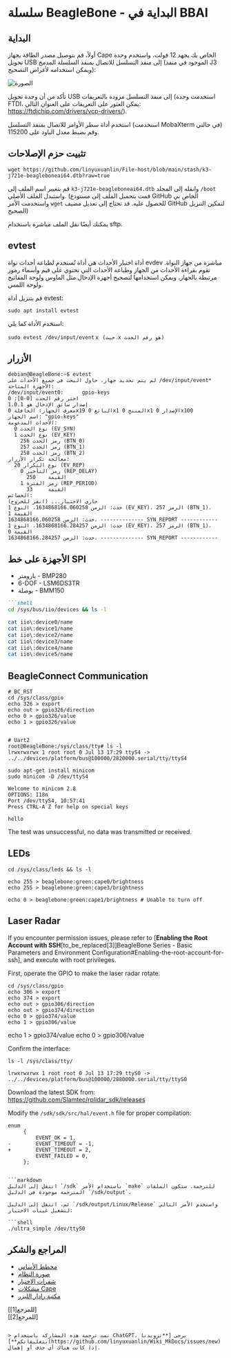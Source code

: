# سلسلة BeagleBone - البداية في BBAI

## البداية

أولاً، قم بتوصيل مصدر الطاقة بجهاز Cape الخاص بك بجهد 12 فولت، واستخدم وحدة تحويل USB إلى منفذ التسلسل للاتصال بمنفذ السلسلة المدمج (الموجود في منفذ J3 ويمكن استخدامه لأغراض التصحيح):

![الصورة](https://img.wiki-power.com/d/wiki-media/img/20211027164010.png)

تأكد من أن وحدة تحويل USB إلى منفذ التسلسل مزودة بالتعريفات (استخدمت وحدة FTDI، يمكن العثور على التعريفات على العنوان التالي: <https://ftdichip.com/drivers/vcp-drivers/>).

استخدم أداة سطر الأوامر للاتصال بمنفذ التسلسل (استخدمت MobaXterm في حالتي) وقم بضبط معدل الباود على 115200.

## تثبيت حزم الإصلاحات

```shell
wget https://github.com/linyuxuanlin/File-host/blob/main/stash/k3-j721e-beagleboneai64.dtb?raw=true
```

قم بتغيير اسم الملف إلى `k3-j721e-beagleboneai64.dtb` وانقله إلى المجلد `/boot` واستبدل الملف الأصلي. (قمت بتحميل الملف إلى مستودع GitHub الخاص بي واستخدمت الأمر `wget` للحصول عليه. قد تحتاج إلى تعديل مضيف GitHub لتمكين التنزيل الصحيح)

يمكنك أيضًا نقل الملف مباشرة باستخدام sftp.

## evtest

أداة اختبار الأحداث هي أداة تُستخدم لطباعة أحداث نواة evdev مباشرة من جهاز النواة. تقوم بقراءة الأحداث من الجهاز وطباعة الأحداث التي تحتوي على قيم وأسماء رموز مرتبطة بالجهاز، ويمكن استخدامها لتصحيح أجهزة الإدخال مثل الماوس ولوحة المفاتيح ولوحة اللمس.

قم بتنزيل أداة evtest:

```shell
sudo apt install evtest
```

استخدم الأداة كما يلي:

```shell
sudo evtest /dev/input/eventｘ (حيث x هو رقم الحدث)
```

## الأزرار

```shell
debian@BeagleBone:~$ evtest
لم يتم تحديد جهاز، حاول البحث في جميع الأحداث على /dev/input/event*
الأجهزة المتاحة:
/dev/input/event0:      gpio-keys
اختر رقم الحدث [0-0]: 0
إصدار سائق الإدخال هو 1.0.1
معرف الجهاز: الحافلة 0x19 البائع 0x1 المنتج 0x1 الإصدار 0x100
اسم الجهاز: "gpio-keys"
الأحداث المدعومة:
  نوع الحدث 0 (EV_SYN)
  نوع الحدث 1 (EV_KEY)
    رمز الحدث 256 (BTN_0)
    رمز الحدث 257 (BTN_1)
    رمز الحدث 258 (BTN_2)
معالجة تكرار الأزرار:
  نوع التكرار 20 (EV_REP)
    رمز التأخير 0 (REP_DELAY)
      القيمة    250
    رمز الفترة 1 (REP_PERIOD)
      القيمة     33
الخصائص:
جاري الاختبار... (انقر للخروج)
حدث: الزمن 1634868166.060258، النوع 1 (EV_KEY)، الرمز 257 (BTN_1)، القيمة 1
حدث: الزمن 1634868166.060258، -------------- SYN_REPORT ------------
حدث: الزمن 1634868166.284257، النوع 1 (EV_KEY)، الرمز 257 (BTN_1)، القيمة 0
حدث: الزمن 1634868166.284257، -------------- SYN_REPORT ------------
```

## الأجهزة على خط SPI

- بارومتر - BMP280
- 6-DOF - LSM6DS3TR
- بوصلة - BMM150

```markdown
```shell
cd /sys/bus/iio/devices && ls -l

cat iio\:device0/name
cat iio\:device1/name
cat iio\:device2/name
cat iio\:device3/name
cat iio\:device4/name
cat iio\:device5/name
```

## BeagleConnect Communication

```shell
# BC_RST
cd /sys/class/gpio
echo 326 > export
echo out > gpio326/direction
echo 0 > gpio326/value
echo 1 > gpio326/value


# Uart2
root@BeagleBone:/sys/class/tty# ls -l
lrwxrwxrwx 1 root root 0 Jul 13 17:29 ttyS4 -> ../../devices/platform/bus@100000/2820000.serial/tty/ttyS4

sudo apt-get install minicom
sudo minicom -D /dev/ttyS4

Welcome to minicom 2.8
OPTIONS: I18n
Port /dev/ttyS4, 10:57:41
Press CTRL-A Z for help on special keys

hello
```

The test was unsuccessful, no data was transmitted or received.

## LEDs

```shell
cd /sys/class/leds && ls -l

echo 255 > beaglebone:green:cape0/brightness
echo 255 > beaglebone:green:cape3/brightness

echo 0 > beaglebone:green:cape1/brightness # Unable to turn off
```

## Laser Radar

If you encounter permission issues, please refer to [**Enabling the Root Account with SSH**[to_be_replaced[3]]BeagleBone Series - Basic Parameters and Environment Configuration#Enabling-the-root-account-for-ssh], and execute with root privileges.

First, operate the GPIO to make the laser radar rotate.

```shell
cd /sys/class/gpio
echo 306 > export
echo 374 > export
echo out > gpio306/direction
echo out > gpio374/direction
echo 0 > gpio374/value
echo 1 > gpio306/value
```

echo 1 > gpio374/value
echo 0 > gpio306/value

Confirm the interface:

```shell
ls -l /sys/class/tty/

lrwxrwxrwx 1 root root 0 Jul 13 17:29 ttyS0 -> ../../devices/platform/bus@100000/2880000.serial/tty/ttyS0
```

Download the latest SDK from: <https://github.com/Slamtec/rplidar_sdk/releases>

Modify the `/sdk/sdk/src/hal/event.h` file for proper compilation:

```shell
enum
     {
         EVENT_OK = 1,
-        EVENT_TIMEOUT = -1,
+        EVENT_TIMEOUT = 2,
         EVENT_FAILED = 0,
     };
```
```

```markdown
انتقل إلى الدليل `/sdk` باستخدام الأمر `make` للترجمة. ستكون الملفات المترجمة موجودة في الدليل `/sdk/output`.

ثم، انتقل إلى الدليل `/sdk/output/Linux/Release` واستخدم الأمر التالي لتشغيل عينات الاختبار:

```shell
./ultra_simple /dev/ttyS0
```

## المراجع والشكر

- [مخطط الأساس](file:///C:/Users/Power/Projects/Internship_at_Seeed/Projects/Robotics_Cape_Rev2/Reference/BeagleBone%20AI%20TDA4VM_SCH_V1.0_210805.pdf)
- [صورة النظام](https://rcn-ee.net/rootfs/debian-arm64/)
- [شفرات الاختبار](https://gitee.com/gary87m/notes_seeed/blob/master/BBAI_Robotics%20Cape.md)
- [مشكلات Cape](https://docs.qq.com/sheet/DU1BBZnNORlJhRG5w)
- [مكتبة رادار الليزر](https://github.com/Slamtec/rplidar_sdk)

[للمرجع[1]]  
[للمرجع[2]]
```

> تمت ترجمة هذه المشاركة باستخدام ChatGPT، يرجى [**تزويدنا بتعليقاتكم**](https://github.com/linyuxuanlin/Wiki_MkDocs/issues/new) إذا كانت هناك أي حذف أو إهمال.